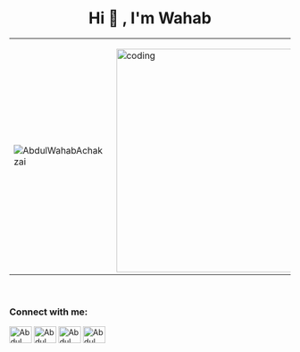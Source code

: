 ### <h1 align="center">Hi 👋 , I'm Wahab</h>
<table>
  <tr>
    <td><p align="left">
  <img src="https://github-readme-stats.vercel.app/api?username=AbdulWahabAchakzai&theme=merko&show_icons=true" alt="AbdulWahabAchakzai"  />
      </p></td>
    <td><p align="right">
      </p>
<!--     <img src="https://cdn.dribbble.com/users/1059583/screenshots/4171367/coding-freak.gif" width="300"/> -->
  <img align="right" alt="coding" width="400" src="https://cdn.dribbble.com/users/1162077/screenshots/5403918/media/d5dccb5d5818cba2c8fa0cb15fb578b3.gif" />
    </p>
  </tr>
</table>

</br>

<p align="left">
<h3 align="left">Connect with me:</h3>
<a href="https://linkedin.com/abdulwahabachakzai" target="blank"><img align="center" src="https://cdn.jsdelivr.net/npm/simple-icons@3.0.1/icons/linkedin.svg" alt="Abdul Wahab Achakzai" height="30" width="40" /></a>
<a href="https://twitter.com/wahabachakzai" target="blank"><img align="center" src="https://cdn.jsdelivr.net/npm/simple-icons@3.0.1/icons/twitter.svg" alt="Abdul Wahab Achakzai" height="30" width="40" /></a>
<a href="https://instagram.com/wahab_achakzai" target="blank"><img align="center" src="https://cdn.jsdelivr.net/npm/simple-icons@3.0.1/icons/instagram.svg" alt="Abdul Wahab Achakzai" height="30" width="40" /></a>
<a href="https://facebook.com/abdulwahabachakzai" target="blank"><img align="center" src="https://cdn.jsdelivr.net/npm/simple-icons@3.0.1/icons/facebook.svg" alt="Abdul Wahab Achakzai" height="30" width="40" /></a>

</p>
<br />







